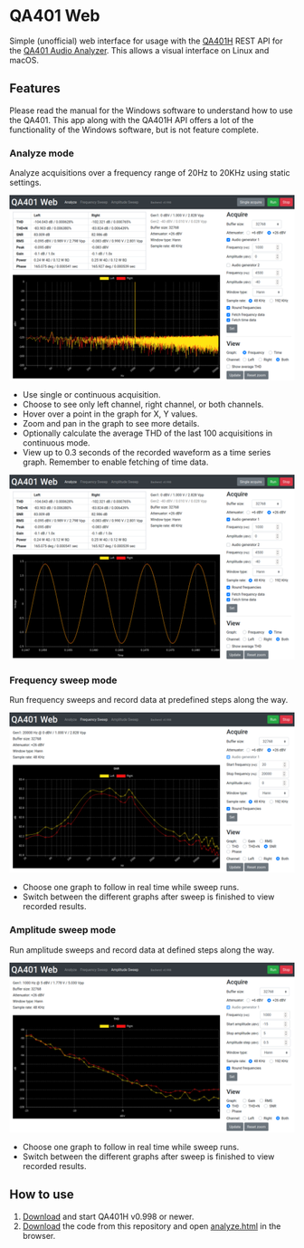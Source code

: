 # QA401 Web

Simple (unofficial) web interface for usage with the [QA401H](https://github.com/QuantAsylum/QA401H) REST API for the [QA401 Audio Analyzer](https://quantasylum.com/products/qa401-audio-analyzer). This allows a visual interface on Linux and macOS.


## Features

Please read the manual for the Windows software to understand how to use the QA401. This app along with the QA401H API offers a lot of the functionality of the Windows software, but is not feature complete.


### Analyze mode

Analyze acquisitions over a frequency range of 20Hz to 20KHz using static settings.

![Screenshot of frequency analysis](img/qa401w-analyze-frequency.png)

* Use single or continuous acquisition.
* Choose to see only left channel, right channel, or both channels.
* Hover over a point in the graph for X, Y values.
* Zoom and pan in the graph to see more details.
* Optionally calculate the average THD of the last 100 acquisitions in continuous mode.
* View up to 0.3 seconds of the recorded waveform as a time series graph. Remember to enable fetching of time data.
 
![Screenshot of time series analysis](img/qa401w-analyze-time.png)


### Frequency sweep mode

Run frequency sweeps and record data at predefined steps along the way.

![Screenshot of frequency sweep mode](img/qa401w-sweep-frequency.png)

* Choose one graph to follow in real time while sweep runs.
* Switch between the different graphs after sweep is finished to view recorded results.


### Amplitude sweep mode

Run amplitude sweeps and record data at defined steps along the way.

![Screenshot of amplitude sweep mode](img/qa401w-sweep-amplitude.png)

* Choose one graph to follow in real time while sweep runs.
* Switch between the different graphs after sweep is finished to view recorded results.


## How to use

1. [Download](https://github.com/QuantAsylum/QA401H/releases) and start QA401H v0.998 or newer.
2. [Download](https://github.com/blurpy/qa401w/archive/main.zip) the code from this repository and open [analyze.html](analyze.html) in the browser.
